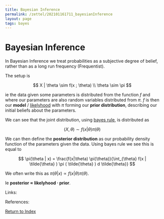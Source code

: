 ```yaml
---
title: Bayesian Inference
permalink: /zettel/202101161711_bayesianInference
layout: page
tags: bayes
---
```

# Bayesian Inference

In Bayesian Inference we treat probabilities as a subjective degree of belief, rather than as a long run frequency (Frequentist).

The setup is 

$$
X | \theta \sim f(x ; \theta) \\
\theta \sim \pi
$$

ie the data given some parameters is distributed from the function $f$ and where our parameters are also random variables distributed from $\pi$. $f$ is 
then our **model** / [likelyhood](202101091603_probabilityLikelyhood) with $\pi$ forming our **prior distribution**, describing our initial beliefs about the parameters.

We can see that the joint distribution, using [bayes rule](202012221450_bayesRules), is distributed as 

$$
(X, \theta ) \sim f(x| \theta) \pi(\theta)
$$

We can then define the **posterior distribution** as our probability density function of the parameters given the data. Using 
bayes rule we see this is equal to

$$
\pi(\theta | x) = \frac{f(x|\theta) \pi(\theta)}{\int_{\theta} f(x | \tilde{\theta} ) \pi ( \tilde{\theta} ) d \tilde{\theta}}
$$

We often write this as $\pi(\theta \vert x ) \propto f(x \vert \theta) \pi(\theta)$. 

Ie **posterior $\propto$ likelyhood $\cdot$ prior**.


Links: 

References: 

[Return to Index](index)